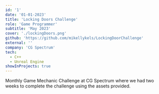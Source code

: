 ```yaml
---
id: '1'
date: '01-01-2023'
title: 'Locking Doors Challenge'
role: 'Game Programmer'
subtitle: 'May 2023'
cover: './lockingDoors.png'
github: 'https://github.com/mikellykels/LockingDoorChallenge'
external: ''
company: 'CG Spectrum'
tech:
  - C++
  - Unreal Engine
showInProjects: true
---
```


Monthly Game Mechanic Challenge at CG Spectrum where we had two weeks to complete the challenge using the assets provided.
